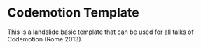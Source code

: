 Codemotion Template
===================
This is a landslide basic template that can be used for all talks of Codemotion (Rome 2013).
